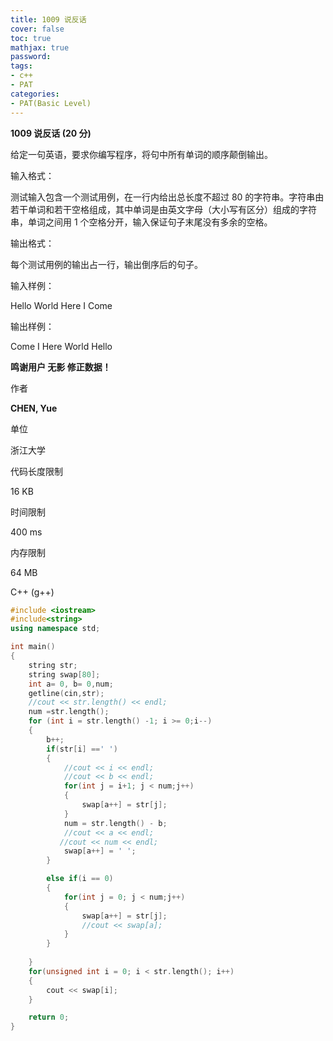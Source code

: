```yaml
---
title: 1009 说反话
cover: false
toc: true
mathjax: true
password:
tags:
- c++
- PAT
categories:
- PAT(Basic Level)
---
```


**1009 说反话 (20 分)**

给定一句英语，要求你编写程序，将句中所有单词的顺序颠倒输出。

输入格式：

测试输入包含一个测试用例，在一行内给出总长度不超过 80 的字符串。字符串由若干单词和若干空格组成，其中单词是由英文字母（大小写有区分）组成的字符串，单词之间用 1 个空格分开，输入保证句子末尾没有多余的空格。

输出格式：

每个测试用例的输出占一行，输出倒序后的句子。

输入样例：

Hello World Here I Come

输出样例：

Come I Here World Hello

**鸣谢用户 无影 修正数据！**

作者

**CHEN, Yue**

单位

浙江大学

代码长度限制

16 KB

时间限制

400 ms

内存限制

64 MB

C++ (g++)

```c++
#include <iostream>
#include<string>
using namespace std;

int main()
{
    string str;
    string swap[80];
	int a= 0, b= 0,num;
    getline(cin,str);
    //cout << str.length() << endl;
    num =str.length(); 
    for (int i = str.length() -1; i >= 0;i--)
    {
        b++;
        if(str[i] ==' ')
        {
            //cout << i << endl;
            //cout << b << endl;
            for(int j = i+1; j < num;j++)
            {
                swap[a++] = str[j];
            }
            num = str.length() - b;
            //cout << a << endl;
           //cout << num << endl;
            swap[a++] = ' ';
        }

        else if(i == 0)
        {
            for(int j = 0; j < num;j++)
            {
                swap[a++] = str[j];
                //cout << swap[a];
            }
        }
        
    }
    for(unsigned int i = 0; i < str.length(); i++)
    {
        cout << swap[i];
    }

    return 0;
}
```


